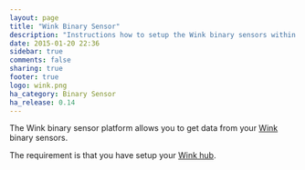 ```yaml
---
layout: page
title: "Wink Binary Sensor"
description: "Instructions how to setup the Wink binary sensors within Home Assistant."
date: 2015-01-20 22:36
sidebar: true
comments: false
sharing: true
footer: true
logo: wink.png
ha_category: Binary Sensor
ha_release: 0.14
---
```



The Wink binary sensor platform allows you to get data from your [Wink](http://www.wink.com/) binary sensors.

The requirement is that you have setup your [Wink hub](/components/wink/).

